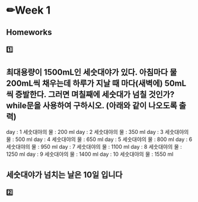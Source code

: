 # ✏Week 1

## Homeworks

### 1️⃣ 
최대용량이 1500mL인 세숫대야가 있다. 
아침마다 물 200mL씩 채우는데 하루가 지날 때 마다(새벽에) 50mL씩 증발한다.
그러면 며칠째에 세숫대가 넘칠 것인가? while문을 사용하여 구하시오. (아래와 같이 나오도록 출력)
--------------------------------------------
day : 1  세숫대야의 물 : 200 ml
day : 2  세숫대야의 물 : 350 ml
day : 3  세숫대야의 물 : 500 ml
day : 4  세숫대야의 물 : 650 ml
day : 5  세숫대야의 물 : 800 ml
day : 6  세숫대야의 물 : 950 ml
day : 7  세숫대야의 물 : 1100 ml
day : 8  세숫대야의 물 : 1250 ml
day : 9  세숫대야의 물 : 1400 ml
day : 10  세숫대야의 물 : 1550 ml

세숫대야가 넘치는 날은 10일 입니다
-------------------------------------------

### 2️⃣ 
